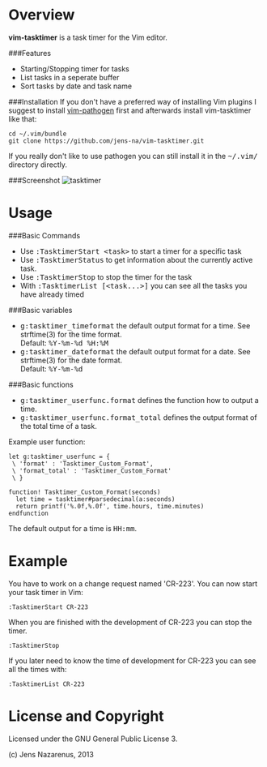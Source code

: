 Overview
=============
**vim-tasktimer** is a task timer for the Vim editor.

###Features
 - Starting/Stopping timer for tasks
 - List tasks in a seperate buffer
 - Sort tasks by date and task name

###Installation
If you don't have a preferred way of installing Vim plugins I suggest to install 
[vim-pathogen](https://github.com/tpope/vim-pathogen) first and afterwards install 
vim-tasktimer like that:

    cd ~/.vim/bundle
    git clone https://github.com/jens-na/vim-tasktimer.git
    
If you really don't like to use pathogen you can still install it in the <tt>~/.vim/</tt>
directory directly.

###Screenshot
![tasktimer][1]
    
Usage
=====

###Basic Commands

- Use <tt>:TasktimerStart &lt;task&gt;</tt> to start a timer for a specific task
- Use <tt>:TasktimerStatus</tt> to get information about the currently active task.
- Use <tt>:TasktimerStop</tt> to stop the timer for the task
- With <tt>:TasktimerList [&lt;task...&gt;]</tt> you can see all the tasks you have already timed

###Basic variables

- <tt>g:tasktimer_timeformat</tt> the default output format for a time. See strftime(3) for the time format.
  <br/>Default: <tt>%Y-%m-%d %H:%M</tt>
- <tt>g:tasktimer_dateformat</tt> the default output format for a date. See strftime(3) for the date format.
  <br/>Default: <tt>%Y-%m-%d</tt>

###Basic functions

- <tt>g:tasktimer_userfunc.format</tt> defines the function how to output a time.
- <tt>g:tasktimer_userfunc.format_total</tt> defines the output format of the total time of a task.

Example user function:
```vim
let g:tasktimer_userfunc = {
 \ 'format' : 'Tasktimer_Custom_Format',
 \ 'format_total' : 'Tasktimer_Custom_Format'
 \ }

function! Tasktimer_Custom_Format(seconds)
  let time = tasktimer#parsedecimal(a:seconds)
  return printf('%.0f,%.0f', time.hours, time.minutes)
endfunction
```

The default output for a time is <tt>HH:mm</tt>.

Example
=======
You have to work on a change request named 'CR-223'. You can now start your task timer in Vim:

    :TasktimerStart CR-223


When you are finished with the development of CR-223 you can stop the timer.

    :TasktimerStop


If you later need to know the time of development for CR-223 you can see all the times with:

    :TasktimerList CR-223


License and Copyright
=====================
Licensed under the GNU General Public License 3.

(c) Jens Nazarenus, 2013

[1]: http://i.imgur.com/HxiTeBz.png
